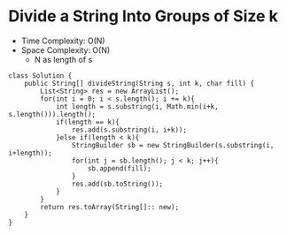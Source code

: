 # Divide a String Into Groups of Size k

- Time Complexity: O(N)
- Space Complexity: O(N)
  - N as length of s

```
class Solution {
    public String[] divideString(String s, int k, char fill) {
        List<String> res = new ArrayList();
        for(int i = 0; i < s.length(); i += k){
            int length = s.substring(i, Math.min(i+k, s.length())).length();
            if(length == k){
                res.add(s.substring(i, i+k));
            }else if(length < k){
                StringBuilder sb = new StringBuilder(s.substring(i, i+length));
                for(int j = sb.length(); j < k; j++){
                    sb.append(fill);
                }
                res.add(sb.toString());
            }
        }
        return res.toArray(String[]:: new);
    }
}
```

